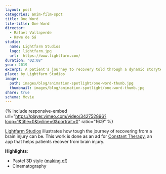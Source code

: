 ```yaml
---
layout: post
categories: anim-film-spot
title: One Word
tile-title: One Word
director:
  - Rafael Vallaperde
  - Kawe de Sá
studio:
  name: Lightfarm Studios
  logo: lightfarm.jpg
  url:  https://www.lightfarm.com/
duration: "02:08"
year: 2019
excerpt: A patient's journey to recovery told through a dynamic storytelling.
place: by Lightfarm Studios
image:
  path: images/blog/animation-spotlight/one-word-thumb.jpg
  thumbnail: images/blog/animation-spotlight/one-word-thumb.jpg
share: true
schema: Movie
---
```


{% include responsive-embed url="https://player.vimeo.com/video/342752896?loop=1&title=0&byline=0&portrait=0" ratio="16:9" %}

[Lightfarm Studios](https://www.lightfarm.com/) illustrates how tough the journey of recovering from a brain injury can be. This work is done as an ad for [Constant Therapy](https://thelearningcorp.com/constant-therapy/), an app that helps patients recover from brain injury.

**Highlights**:
* Pastel 3D style ([making of](https://www.youtube.com/watch?v=OFNCeR5eiq0))
* Cinematography
